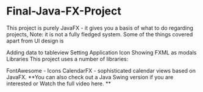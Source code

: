 # Final-Java-FX-Project
This project is purely JavaFX - it gives you a basis of what to do regarding projects, Note: it is not a fully fledged system. Some of the things covered apart from UI design is

Adding data to tableview
Setting Application Icon
Showing FXML as modals
Libraries
This project uses a number of libraries:

FontAwesome - Icons
CalendarFX - sophisticated calendar views based on JavaFX.
**You can also check out a Java Swing version if you are interested or Watch the full video here. **
